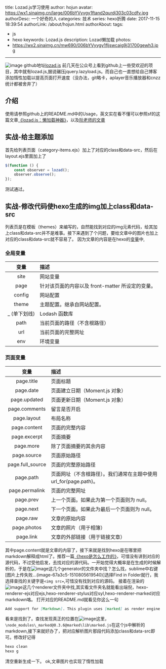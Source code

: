 title: Lozad.js学习使用
author: hojun
avatar: https://wx1.sinaimg.cn/large/006bYVyvgy1ftand2qurdj303c03cdfv.jpg
authorDesc: 一个好奇的人
categories: 技术
series: hexo折腾
date: 2017-11-15 18:39:54
authorLink: /about/hojun.html
authorAbout:
tags:
 - js
 - hexo
keywords: Lozad.js
description: Lozad懒加载
photos:
 - https://wx2.sinaimg.cn/mw690/006bYVyvgy1fljswcaig9j31700gewh3.jpg
---
![image](http://upload-images.jianshu.io/upload_images/2597553-d44d71ea6b1672b5.jpg?imageMogr2/auto-orient/strip%7CimageView2/2/w/1240)
github地址[lozad.js](https://github.com/ApoorvSaxena/lozad.js)
前几天在公众号上看到github上一些受欢迎的项目，其中就有lozad.js,据说碾压jquery.lazyload.js。而自己也一直想给自己博客添加惰性加载以提高页面打开速度（没办法，git略卡，aplayer音乐播放器和cnzz统计都被舍弃了）
## **介绍**
使用请参照github上的README.md中的Usage，英文实在看不懂可以参照sf的这篇文章[《lozad.js：懒加载神器》](https://segmentfault.com/a/1190000011527281)，以及[阮老师的文章](http://www.ruanyifeng.com/blog/2016/11/intersectionobserver_api.html?utm_source=tuicool&utm_medium=referral)
## **实战-给主题添加**
首先给列表页面（category-items.ejs）加上了对应的class和data-src，然后在layout.ejs里面加上了
```js
$(function () {
    const observer = lozad();
    observer.observe();
});
```
测试通过。
## **实战-修改代码使hexo生成的img加上class和data-src**
列表页是在模板（themes）来编写的，自然能找到对应的img元素代码，给其加上class和data-src并不是难事。接下来遇到了个问题，要给文章中的图片也加上对应的class和data-src就不容易了。
因为文章的内容是在hexo的[变量](https://hexo.io/zh-cn/docs/variables.html)中,
### **全局变量**
变量|描述
:--:|:--|
site|网站变量
page|针对该页面的内容以及 front-matter 所设定的变量。
config|网站配置
theme|主题配置。继承自网站配置。
_ (单下划线)|Lodash 函数库
path|当前页面的路径（不含根路径）
url|当前页面的完整网址
env|环境变量
### **页面变量**
变量|描述
:--:|:--|
page.title|页面标题
page.date|页面建立日期（Moment.js 对象）
page.updated|页面更新日期（Moment.js 对象）
page.comments|留言是否开启
page.layout|布局名称
page.content|页面的完整内容
page.excerpt|页面摘要
page.more|除了页面摘要的其余内容
page.source|页面原始路径
page.full_source|页面的完整原始路径
page.path|页面网址（不含根路径）。我们通常在主题中使用 url_for(page.path)。
page.permalink|页面的完整网址
page.prev|上一个页面。如果此为第一个页面则为 null。
page.next|下一个页面。如果此为最后一个页面则为 null。
page.raw|文章的原始内容
page.photos|文章的照片（用于相簿）
page.link|文章的外部链接（用于链接文章）

其中page.content就是文章的内容了，接下来就是找到hexo是在哪里把markdown解释成html了。推荐一篇[《hexo是怎么工作的》](http://coderunthings.com/2017/08/20/howhexoworks/)，可惜没有讲到对应的源代码，不过受他启发，去找对应的源代码。一开始觉得大概率是在生成的时候解析的，于是在![image](http://upload-images.jianshu.io/upload_images/2597553-cde21adbc3b1c570.jpg?imageMogr2/auto-orient/strip%7CimageView2/2/w/1240)这几个generator的文件夹中找？怎么找，sublime中右键[图片上传失败...(image-67a3c5-1510805619540)]选择Find in Folder就行，我选择查找的关键字是`<img src=`,可惜没有找到对应的源码。
接着在渲染的![image](http://upload-images.jianshu.io/upload_images/2597553-35f409a9739b7c9a.jpg?imageMogr2/auto-orient/strip%7CimageView2/2/w/1240)这几个renderer文件夹中找,其实看文件夹名就能看出端倪，hexo-renderer-ejs对应ejs,hexo-renderer-stylus对应syl,hexo-renderer-marked对应markdown咯。
打开对应的README.md就看见你这么一句
```md
Add support for [Markdown]. This plugin uses [marked] as render engine.
```
看来是找到了。查找发现真正的位置在![image](https://wx2.sinaimg.cn/large/006bYVyvgy1fljpj5cg8ej308f00p741.jpg)这里，`\node_modules\_marked@0.3.6@marked\lib\marked.js`在这个js中解析的markdown,接下来就好办了，把对应解析图片那段代码添加class和data-src即可。修改好记得
```cmd
hexo clean
hexo g
```
清空重新生成一下。
ok,文章图片也实现了惰性加载